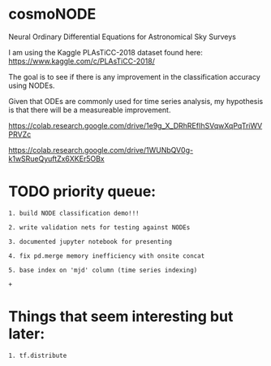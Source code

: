 # cosmoNODE
Neural Ordinary Differential Equations for Astronomical Sky Surveys

I am using the Kaggle PLAsTiCC-2018 dataset found here: https://www.kaggle.com/c/PLAsTiCC-2018/

The goal is to see if there is any improvement in the classification accuracy using NODEs.

Given that ODEs are commonly used for time series analysis, my hypothesis is that there will be a measureable improvement.

https://colab.research.google.com/drive/1e9g_X_DRhREfIhSVqwXqPqTriWVPRVZc

https://colab.research.google.com/drive/1WUNbQV0g-k1wSRueQyuftZx6XKEr5OBx

# TODO priority queue:
	1. build NODE classification demo!!!

	2. write validation nets for testing against NODEs 

	3. documented jupyter notebook for presenting

	4. fix pd.merge memory inefficiency with onsite concat 

	5. base index on 'mjd' column (time series indexing)

	+ 



# Things that seem interesting but later:
	
	1. tf.distribute